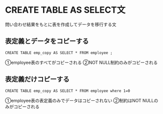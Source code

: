 # CREATE TABLE AS SELECT文
問い合わせ結果をもとに表を作成してデータを移行する文
## 表定義とデータをコピーする
`CREATE TABLE emp_copy AS SELECT * FROM employee ;`

①employee表のすべてがコピーされる
②NOT NULL制約のみがコピーされる
## 表定義だけコピーする
`CREATE TABLE emp_copy AS SELECT * FROM employee where 1=0`

①employee表の表定義のみでデータはコピーされない
②制約はNOT NULLのみがコピーされる